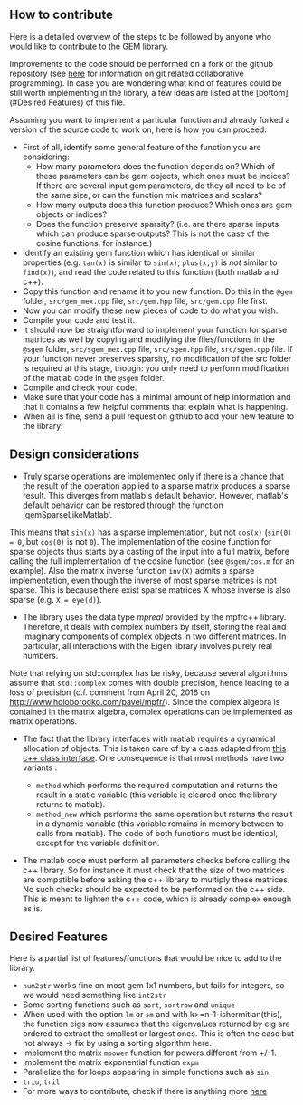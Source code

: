 How to contribute
-----------------

Here is a detailed overview of the steps to be followed by anyone who would like to contribute to the GEM library.

Improvements to the code should be performed on a fork of the github repository (see [here](https://docs.gitlab.com/ce/workflow/forking_workflow.html) for information on git related collaborative programming). In case you are wondering what kind of features could be still worth implementing in the library, a few ideas are listed at the [bottom](#Desired Features) of this file.

Assuming you want to implement a particular function and already forked a version of the source code to work on, here is how you can proceed:
 - First of all, identify some general feature of the function you are considering:
    - How many parameters does the function depends on? Which of these parameters can be gem objects, which ones must be indices? If there are several input gem parameters, do they all need to be of the same size, or can the function mix matrices and scalars?
    - How many outputs does this function produce? Which ones are gem objects or indices?
    - Does the function preserve sparsity? (i.e. are there sparse inputs which can produce sparse outputs? This is not the case of the cosine functions, for instance.)
 - Identify an existing gem function which has identical or similar properties (e.g. `tan(x)` is similar to `sin(x)`, `plus(x,y)` is _not_ similar to `find(x)`), and read the code related to this function (both matlab and c++).
 - Copy this function and rename it to you new function. Do this in the `@gem` folder, `src/gem_mex.cpp` file, `src/gem.hpp` file, `src/gem.cpp` file first.
 - Now you can modify these new pieces of code to do what you wish.
 - Compile your code and test it.
 - It should now be straightforward to implement your function for sparse matrices as well by copying and modifying the files/functions in the `@sgem` folder, `src/sgem_mex.cpp` file, `src/sgem.hpp` file, `src/sgem.cpp` file. If your function never preserves sparsity, no modification of the src folder is required at this stage, though: you only need to perform modification of the matlab code in the `@sgem` folder.
 - Compile and check your code.
 - Make sure that your code has a minimal amount of help information and that it contains a few helpful comments that explain what is happening.
 - When all is fine, send a pull request on github to add your new feature to the library!


Design considerations
---------------------

- Truly sparse operations are implemented only if there is a chance that the result of the operation applied to a sparse matrix produces a sparse result. This diverges from matlab's default behavior. However, matlab's default behavior can be restored through the function 'gemSparseLikeMatlab'.

This means that `sin(x)` has a sparse implementation, but not `cos(x)` (`sin(0) = 0`, but `cos(0)` is not `0`). The implementation of the cosine function for sparse objects thus starts by a casting of the input into a full matrix, before calling the full implementation of the cosine function (see `@sgem/cos.m` for an example). Also the matrix inverse function `inv(X)` admits a sparse implementation, even though the inverse of most sparse matrices is not sparse. This is because there exist sparse matrices X whose inverse is also sparse (e.g. `X = eye(d)`).

- The library uses the data type *mpreal* provided by the mpfrc++ library. Therefore, it deals with complex numbers by itself, storing the real and imaginary components of complex objects in two different matrices. In particular, all interactions with the Eigen library involves purely real numbers.

Note that relying on std::complex has be risky, because several algorithms assume that `std::complex` comes with double precision, hence leading to a loss of precision (c.f. comment from April 20, 2016 on http://www.holoborodko.com/pavel/mpfr/). Since the complex algebra is contained in the matrix algebra, complex operations can be implemented as matrix operations.

- The fact that the library interfaces with matlab requires a dynamical allocation of objects. This is taken care of by a class adapted from [this c++ class interface](https://fr.mathworks.com/matlabcentral/fileexchange/38964-example-matlab-class-wrapper-for-a-c++-class). One consequence is that most methods have two variants :
  - `method` which performs the required computation and returns the result in a static variable (this variable is cleared once the library returns to matlab).
  - `method_new` which performs the same operation but returns the result in a dynamic variable (this variable remains in memory between to calls from matlab).
The code of both functions must be identical, except for the variable definition.

- The matlab code must perform all parameters checks before calling the c++ library. So for instance it must check that the size of two matrices are compatible before asking the c++ library to multiply these matrices. No such checks should be expected to be performed on the c++ side. This is meant to lighten the c++ code, which is already complex enough as is.


Desired Features
----------------

Here is a partial list of features/functions that would be nice to add to the library.

 - `num2str` works fine on most gem 1x1 numbers, but fails for integers, so we would need something like `int2str`
 - Some sorting functions such as `sort`, `sortrow` and `unique`
 - When used with the option `lm` or `sm` and with k>=n-1-ishermitian(this), the function eigs now assumes that the eigenvalues returned by eig are ordered to extract the smallest or largest ones. This is often the case but not always -> fix by using a sorting algorithm here.
 - Implement the matrix `mpower` function for powers different from +/-1.
 - Implement the matrix exponential function `expm`
 - Parallelize the for loops appearing in simple functions such as `sin`.
 - `triu`, `tril`
 - For more ways to contribute, check if there is anything more [here](http://github.com/jdbancal/gem/issues)


